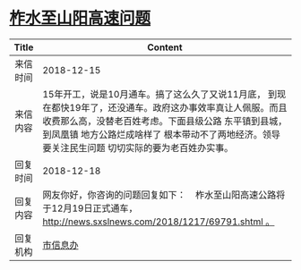 # [柞水至山阳高速问题](http://www.shangluo.gov.cn/zmhd/ldxxxx.jsp?urltype=leadermail.LeaderMailContentUrl&wbtreeid=1112&leadermailid=5074)

| Title |                                                                 Content                                                                  |
|:-----:|------------------------------------------------------------------------------------------------------------------------------------------|
| 来信时间  | 2018-12-15                                                                                                                               |
| 来信内容  | 15年开工，说是10月通车。搞了这么久了又说11月底， 到现在都快19年了，还没通车。政府这办事效率真让人佩服。而且收费那么高，没替老百姓考虑。下面县级公路 东平镇到县城，到凤凰镇 地方公路烂成啥样了 根本带动不了两地经济。领导要关注民生问题 切切实际的要为老百姓办实事。 |
| 回复时间  | 2018-12-18                                                                                                                               |
| 回复内容  | 网友你好，你咨询的问题回复如下：    柞水至山阳高速公路将于12月19日正式通车，http://news.sxslnews.com/2018/1217/69791.shtml 。                                               |
| 回复机构  | [市信息办](../../category/agencies/市信息办.md)                                                                                                  |